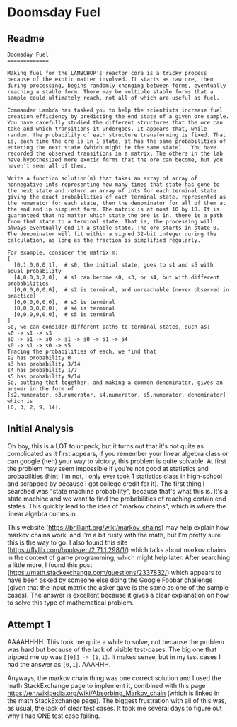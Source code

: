 # Doomsday Fuel

## Readme
```
Doomsday Fuel
=============

Making fuel for the LAMBCHOP's reactor core is a tricky process because of the exotic matter involved. It starts as raw ore, then during processing, begins randomly changing between forms, eventually reaching a stable form. There may be multiple stable forms that a sample could ultimately reach, not all of which are useful as fuel. 

Commander Lambda has tasked you to help the scientists increase fuel creation efficiency by predicting the end state of a given ore sample. You have carefully studied the different structures that the ore can take and which transitions it undergoes. It appears that, while random, the probability of each structure transforming is fixed. That is, each time the ore is in 1 state, it has the same probabilities of entering the next state (which might be the same state).  You have recorded the observed transitions in a matrix. The others in the lab have hypothesized more exotic forms that the ore can become, but you haven't seen all of them.

Write a function solution(m) that takes an array of array of nonnegative ints representing how many times that state has gone to the next state and return an array of ints for each terminal state giving the exact probabilities of each terminal state, represented as the numerator for each state, then the denominator for all of them at the end and in simplest form. The matrix is at most 10 by 10. It is guaranteed that no matter which state the ore is in, there is a path from that state to a terminal state. That is, the processing will always eventually end in a stable state. The ore starts in state 0. The denominator will fit within a signed 32-bit integer during the calculation, as long as the fraction is simplified regularly. 

For example, consider the matrix m:
[
  [0,1,0,0,0,1],  # s0, the initial state, goes to s1 and s5 with equal probability
  [4,0,0,3,2,0],  # s1 can become s0, s3, or s4, but with different probabilities
  [0,0,0,0,0,0],  # s2 is terminal, and unreachable (never observed in practice)
  [0,0,0,0,0,0],  # s3 is terminal
  [0,0,0,0,0,0],  # s4 is terminal
  [0,0,0,0,0,0],  # s5 is terminal
]
So, we can consider different paths to terminal states, such as:
s0 -> s1 -> s3
s0 -> s1 -> s0 -> s1 -> s0 -> s1 -> s4
s0 -> s1 -> s0 -> s5
Tracing the probabilities of each, we find that
s2 has probability 0
s3 has probability 3/14
s4 has probability 1/7
s5 has probability 9/14
So, putting that together, and making a common denominator, gives an answer in the form of
[s2.numerator, s3.numerator, s4.numerator, s5.numerator, denominator] which is
[0, 3, 2, 9, 14].
```

## Initial Analysis
Oh boy, this is a LOT to unpack, but it turns out that it's not quite as complicated as it first appears, if you remember your linear algebra class
or can google (heh) your way to victory, this problem is quite solvable. At first the problem may seem impossible if you're not good at statistics
and probabilities (hint: I'm not, I only ever took 1 statistics class in high-school and scrapped by because I got college credit for it).
The first thing I searched was "state machine probability", because that's what this is. It's a state machine and we want to find the probabilities
of reaching certain end states. This quickly lead to the idea of "markov chains", which is where the linear algebra comes in.

This website (https://brilliant.org/wiki/markov-chains) may help explain how markov chains work, and I'm a bit rusty with the math, but I'm pretty
sure this is the way to go. I also found this site (https://flylib.com/books/en/2.71.1.298/1/) which talks about markov chains in the context
of game programming, which might help later. After searching a little more, I found this post (https://math.stackexchange.com/questions/2337832/)
which appears to have been asked by someone else doing the Google Foobar challenge (given that the input matrix the asker gave is the same as one
of the sample cases). The answer is excellent because it gives a clear explanation on how to solve this type of mathematical problem.

## Attempt 1
AAAAHHHH. This took me quite a while to solve, not because the problem was hard but because of the lack of visible test-cases.
The big one that tripped me up was `[[0]] -> [1,1]`. It makes sense, but in my test cases I had the answer as `[0,1]`. AAAHHH.

Anyways, the markov chain thing was one correct solution and I used the math StackExchange page to implement it, combined with
this page https://en.wikipedia.org/wiki/Absorbing_Markov_chain (which is linked in the math StackExchange page). The biggest
frustration with all of this was, as usual, the lack of clear test cases. It took me several days to figure out why I had ONE
test case failing.

